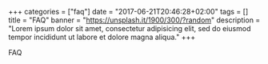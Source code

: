 +++
categories = ["faq"]
date = "2017-06-21T20:46:28+02:00"
tags = []
title = "FAQ"
banner = "https://unsplash.it/1900/300/?random"
description = "Lorem ipsum dolor sit amet, consectetur adipisicing elit, sed do eiusmod tempor incididunt ut labore et dolore magna aliqua."
+++

FAQ